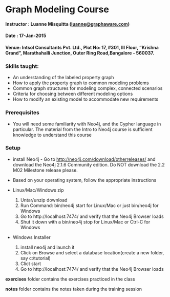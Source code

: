 # Graph Modeling Course

#### Instructor : Luanne Misquitta (luanne@graphaware.com)
#### Date : 17-Jan-2015
#### Venue: Intsol Consultants Pvt. Ltd., Plot No: 17, #301, III Floor, “Krishna Grand”, Marathahalli Junction, Outer Ring Road,Bangalore - 560037.

### Skills taught:
* An understanding of the labeled property graph
* How to apply the property graph to common modeling problems
* Common graph structures for modeling complex, connected scenarios
* Criteria for choosing between different modeling options
* How to modify an existing model to accommodate new requirements
 
### Prerequisites
* You will need some familiarity with Neo4j, and the Cypher language in particular. The material from the Intro to Neo4j course is sufficient knowledge to understand this course

### Setup
* install Neo4j - Go to http://neo4j.com/download/other­releases/ and download the Neo4j 2.1.6 Community edition. Do NOT download the 2.2 M02 Milestone release please.

* Based on your operating system, follow the appropriate instructions

* Linux/Mac/Windows zip

	1. Untar/unzip download
	2. Run Command: bin/neo4j start for Linux/Mac or just bin/neo4j for Windows
	3. Go to http://localhost:7474/ and verify that the Neo4j Browser loads
	4. Shut it down with a bin/neo4j stop for Linux/Mac or Ctrl-C for Windows

* Windows Installer

	1. install neo4j and launch it
	2. Click on Browse and select a database location(create a new folder, say c:\tutorial)
	3. Clict start
	4. Go to http://localhost:7474/ and verify that the Neo4j Browser loads


<b>exercises</b> folder contains the exercises practiced in the class

<b>notes</b> folder contains the notes taken during the training session
